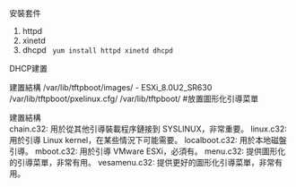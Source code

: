 安裝套件
1. httpd
2. xinetd
3. dhcpd
``` yum install httpd xinetd dhcpd```

DHCP建置

建置結構
/var/lib/tftpboot/images/
                        - ESXi_8.0U2_SR630
/var/lib/tftpboot/pxelinux.cfg/
/var/lib/tftpboot/ #放置圖形化引導菜單


建置結構   
chain.c32: 用於從其他引導裝載程序鏈接到 SYSLINUX，非常重要。
linux.c32: 用於引導 Linux kernel，在某些情況下可能需要。
localboot.c32: 用於本地磁盤引導。
mboot.c32: 用於引導 VMware ESXi，必須有。
menu.c32: 提供圖形化的引導菜單，非常有用。
vesamenu.c32: 提供更好的圖形化引導菜單，非常有用。
